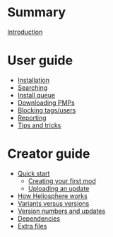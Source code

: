 # Summary

[Introduction](README.md)

# User guide

- [Installation](users/installation.md)
- [Searching](users/searching.md)
- [Install queue]()
- [Downloading PMPs]()
- [Blocking tags/users]()
- [Reporting]()
- [Tips and tricks]()

# Creator guide

- [Quick start]()
    - [Creating your first mod]()
    - [Uploading an update]()
- [How Heliosphere works](creators/how-heliosphere-works.md)
- [Variants versus versions](creators/variants-versus-versions.md)
- [Version numbers and updates](creators/version-numbers-and-updates.md)
- [Dependencies]()
- [Extra files]()
